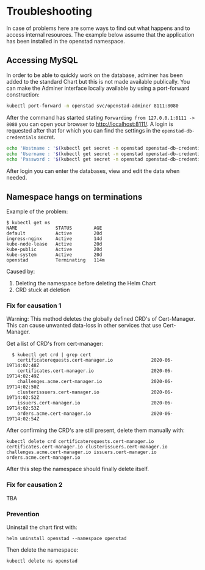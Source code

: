 # Troubleshooting

In case of problems here are some ways to find out what happens and to access internal resources.
The example below assume that the application has been installed in the openstad namespace.

## Accessing MySQL

In order to be able to quickly work on the database, adminer has been added to the standard Chart but this is not made available publically.
You can make the Adminer interface locally available by using a port-forward construction:

```bash
kubectl port-forward -n openstad svc/openstad-adminer 8111:8080
```

After the command has started stating `Forwarding from 127.0.0.1:8111 -> 8080` you can open your browser to [http://localhost:8111/](http://localhost:8111/).
A login is requested after that for which you can find the settings in the `openstad-db-credentials` secret.

```bash
echo 'Hostname : '$(kubectl get secret -n openstad openstad-db-credentials -o=jsonpath='{.data.hostname}' | base64 -d)
echo 'Username : '$(kubectl get secret -n openstad openstad-db-credentials -o=jsonpath='{.data.username}' | base64 -d)
echo 'Password : '$(kubectl get secret -n openstad openstad-db-credentials -o=jsonpath='{.data.password}' | base64 -d)
```

After login you can enter the databases, view and edit the data when needed.

## Namespace hangs on terminations

Example of the problem:
```
$ kubectl get ns
NAME              STATUS        AGE
default           Active        20d
ingress-nginx     Active        14d
kube-node-lease   Active        20d
kube-public       Active        20d
kube-system       Active        20d
openstad          Terminating   114m
```

Caused by:
1. Deleting the namespace before deleting the Helm Chart
2. CRD stuck at deletion

### Fix for causation 1

Warning: This method deletes the globally defined CRD's of Cert-Manager.
This can cause unwanted data-loss in other services that use Cert-Manager.

Get a list of CRD's from cert-manager: 
```
  $ kubectl get crd | grep cert
    certificaterequests.cert-manager.io              2020-06-19T14:02:48Z
    certificates.cert-manager.io                     2020-06-19T14:02:49Z
    challenges.acme.cert-manager.io                  2020-06-19T14:02:50Z
    clusterissuers.cert-manager.io                   2020-06-19T14:02:52Z
    issuers.cert-manager.io                          2020-06-19T14:02:53Z
    orders.acme.cert-manager.io                      2020-06-19T14:02:54Z
```

After confirming the CRD's are still present, delete them manually with:
```
kubectl delete crd certificaterequests.cert-manager.io certificates.cert-manager.io clusterissuers.cert-manager.io challenges.acme.cert-manager.io issuers.cert-manager.io orders.acme.cert-manager.io
```

After this step the namespace should finally delete itself.

### Fix for causation 2

TBA
 
### Prevention

Uninstall the chart first with:
```
helm uninstall openstad --namespace openstad
```

Then delete the namespace:
```
kubectl delete ns openstad
```
